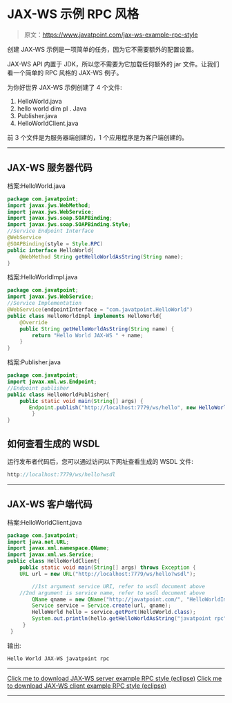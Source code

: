 # JAX-WS 示例 RPC 风格

> 原文：<https://www.javatpoint.com/jax-ws-example-rpc-style>

创建 JAX-WS 示例是一项简单的任务，因为它不需要额外的配置设置。

JAX-WS API 内置于 JDK，所以您不需要为它加载任何额外的 jar 文件。让我们看一个简单的 RPC 风格的 JAX-WS 例子。

为你好世界 JAX-WS 示例创建了 4 个文件:

1.  HelloWorld.java
2.  hello world dim pl . Java
3.  Publisher.java
4.  HelloWorldClient.java

前 3 个文件是为服务器端创建的，1 个应用程序是为客户端创建的。

* * *

## JAX-WS 服务器代码

档案:HelloWorld.java

```java
package com.javatpoint;
import javax.jws.WebMethod;
import javax.jws.WebService;
import javax.jws.soap.SOAPBinding;
import javax.jws.soap.SOAPBinding.Style;
//Service Endpoint Interface
@WebService
@SOAPBinding(style = Style.RPC)
public interface HelloWorld{
 	@WebMethod String getHelloWorldAsString(String name);
}

```

档案:HelloWorldImpl.java

```java
package com.javatpoint;
import javax.jws.WebService;
//Service Implementation
@WebService(endpointInterface = "com.javatpoint.HelloWorld")
public class HelloWorldImpl implements HelloWorld{
	@Override
	public String getHelloWorldAsString(String name) {
		return "Hello World JAX-WS " + name;
	}
}

```

档案:Publisher.java

```java
package com.javatpoint;
import javax.xml.ws.Endpoint;
//Endpoint publisher
public class HelloWorldPublisher{
	public static void main(String[] args) {
	   Endpoint.publish("http://localhost:7779/ws/hello", new HelloWorldImpl());
        }
}

```

## 如何查看生成的 WSDL

运行发布者代码后，您可以通过访问以下网址查看生成的 WSDL 文件:

```java
http://localhost:7779/ws/hello?wsdl

```

* * *

## JAX-WS 客户端代码

档案:HelloWorldClient.java

```java
package com.javatpoint;
import java.net.URL;
import javax.xml.namespace.QName;
import javax.xml.ws.Service;
public class HelloWorldClient{
 	public static void main(String[] args) throws Exception {
 	URL url = new URL("http://localhost:7779/ws/hello?wsdl");

        //1st argument service URI, refer to wsdl document above
	//2nd argument is service name, refer to wsdl document above
        QName qname = new QName("http://javatpoint.com/", "HelloWorldImplService");
        Service service = Service.create(url, qname);
        HelloWorld hello = service.getPort(HelloWorld.class);
        System.out.println(hello.getHelloWorldAsString("javatpoint rpc"));
     }
 }

```

输出:

```java
Hello World JAX-WS javatpoint rpc

```

* * *

[Click me to download JAX-WS server example RPC style (eclipse)](https://static.javatpoint.com/webservicepages/download/jaxwsrpc.zip)
[Click me to download JAX-WS client example RPC style (eclipse)](https://static.javatpoint.com/webservicepages/download/jaxwsrpcclient.zip)

* * *